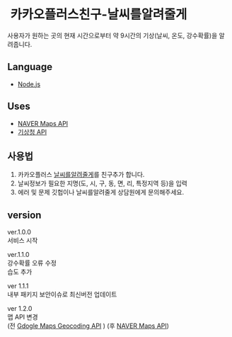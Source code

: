 #  카카오플러스친구-날씨를알려줄게
사용자가 원하는 곳의 현재 시간으로부터 약 9시간의 기상(날씨, 온도, 강수확률)을 알려줍니다.

## Language
- [Node.js](https://nodejs.org/ko/ "Node.js")

## Uses
- [NAVER Maps API](https://navermaps.github.io/maps.js/docs/index.html)
- [기상청 API](http://www.weather.go.kr/weather/lifenindustry/sevice_rss.jsp "기상청 API")

## 사용법
1. 카카오플러스 [날씨를알려줄게](http://pf.kakao.com/_HxilPxl "날씨를알려줄게")를 친구추가 합니다.
2. 날씨정보가 필요한 지명(도, 시, 구, 동, 면, 리, 특정지역 등)을 입력
3. 에러 및 문제 깃헙이나 날씨를알려줄게 상담원에게 문의해주세요.

## version
ver.1.0.0  
서비스 시작

ver.1.1.0  
강수확률 오류 수정   
습도 추가

ver 1.1.1  
내부 패키지 보안이슈로 최신버전 업데이트

ver 1.2.0  
맵 API 변경  
(전 [Gdogle Maps Geocoding API](https://developers.google.com/maps/documentation/javascript/geocoding?hl=ko "Google Maps Geocoding API") )
(후 [NAVER Maps API](https://navermaps.github.io/maps.js/docs/index.html))
